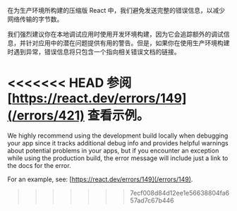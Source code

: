 <Intro>

在为生产环境所构建的压缩版 React 中，我们避免发送完整的错误信息，以减少网络传输的字节数。

</Intro>

我们强烈建议你在本地调试应用时使用开发环境构建，因为它会追踪额外的调试信息，并针对应用中的潜在问题提供有用的警告。但是，如果你在使用生产环境构建时遇到异常，错误信息将只包含一个指向相关错误文档的链接。

<<<<<<< HEAD
参阅 [https://react.dev/errors/149](/errors/421) 查看示例。
=======
We highly recommend using the development build locally when debugging your app since it tracks additional debug info and provides helpful warnings about potential problems in your apps, but if you encounter an exception while using the production build, the error message will include just a link to the docs for the error.

For an example, see: [https://react.dev/errors/149](/errors/149).
>>>>>>> 7ecf008d84d12ee1e56638804fa657ad7c67b446
